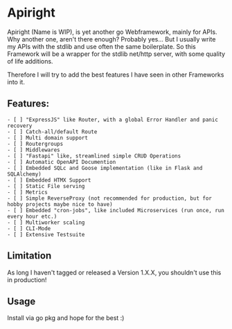 # Apiright

Apiright (Name is WIP), is yet another go Webframework, mainly for APIs. Why another one, aren't there enough?
Probably yes... But I usually write my APIs with the stdlib and use often the same boilerplate.
So this Framework will be a wrapper for the stdlib net/http server, with some quality of life additions.

Therefore I will try to add the best features I have seen in other Frameworks into it.

## Features:
    - [ ] "ExpressJS" like Router, with a global Error Handler and panic recovery
    - [ ] Catch-all/default Route
    - [ ] Multi domain support
    - [ ] Routergroups
    - [ ] Middlewares
    - [ ] "Fastapi" like, streamlined simple CRUD Operations
    - [ ] Automatic OpenAPI Documention
    - [ ] Embedded SQLc and Goose implementation (like in Flask and SQLAlchemy)
    - [ ] Embedded HTMX Support
    - [ ] Static File serving
    - [ ] Metrics
    - [ ] Simple ReverseProxy (not recommended for production, but for hobby projects maybe nice to have)
    - [ ] Embedded "cron-jobs", like included Microservices (run once, run every hour etc.)
    - [ ] Multiworker scaling
    - [ ] CLI-Mode
    - [ ] Extensive Testsuite

## Limitation

As long I haven't tagged or released a Version 1.X.X, you shouldn't use this in production!

## Usage

Install via go pkg and hope for the best :)
